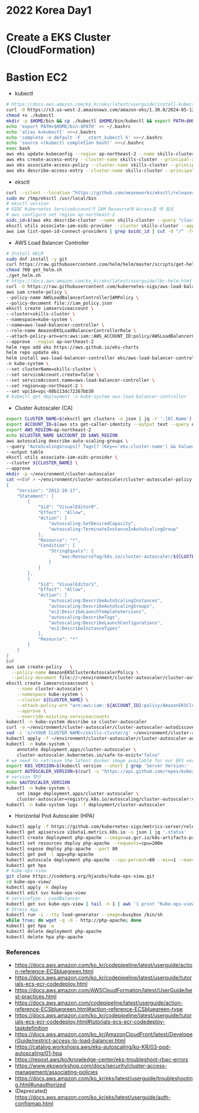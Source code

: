 # 2022 Korea Day1

# Create a EKS Cluster (CloudFormation)

# Bastion EC2
- kubectl
```bash
# https://docs.aws.amazon.com/ko_kr/eks/latest/userguide/install-kubectl.html
curl -O https://s3.us-west-2.amazonaws.com/amazon-eks/1.30.0/2024-05-12/bin/linux/amd64/kubectl
chmod +x ./kubectl
mkdir -p $HOME/bin && cp ./kubectl $HOME/bin/kubectl && export PATH=$HOME/bin:$PATH
echo 'export PATH=$HOME/bin:$PATH' >> ~/.bashrc
echo 'alias k=kubectl' >>~/.bashrc
echo 'complete -o default -F __start_kubectl k' >>~/.bashrc
echo 'source <(kubectl completion bash)' >>~/.bashrc
exec bash
aws eks update-kubeconfig --region ap-northeast-2 --name skills-cluster
aws eks create-access-entry --cluster-name skills-cluster --principal-arn arn:aws:iam::AWS_ACCOUNT_ID:role/Ec2AdminRole
aws eks associate-access-policy --cluster-name skills-cluster --principal-arn arn:aws:iam::AWS_ACCOUNT_ID:role/Ec2AdminRole --policy-arn arn:aws:eks::aws:cluster-access-policy/AmazonEKSClusterAdminPolicy --access-scope type=cluster
aws eks describe-access-entry --cluster-name skills-cluster --principal-arn arn:aws:iam::AWS_ACCOUNT_ID:role/Ec2AdminRole
```
- eksctl
```bash
curl --silent --location "https://github.com/weaveworks/eksctl/releases/latest/download/eksctl_$(uname -s)_amd64.tar.gz" | tar xz -C /tmp
sudo mv /tmp/eksctl /usr/local/bin
# eksctl version
# OIDC Kubernetes ServiceAccount가 IAM Resource에 Access할 때 필요
# aws configure set region ap-northeast-2
oidc_id=$(aws eks describe-cluster --name skills-cluster --query "cluster.identity.oidc.issuer" --output text | cut -d '/' -f 5)
eksctl utils associate-iam-oidc-provider --cluster skills-cluster --approve --region ap-northeast-2
aws iam list-open-id-connect-providers | grep $oidc_id | cut -d "/" -f4
```
- AWS Load Balancer Controller
```bash
# Install HELM
sudo dnf install -y git
curl https://raw.githubusercontent.com/helm/helm/master/scripts/get-helm-3 > get_helm.sh
chmod 700 get_helm.sh
./get_helm.sh
# https://docs.aws.amazon.com/ko_kr/eks/latest/userguide/lbc-helm.html
curl -O https://raw.githubusercontent.com/kubernetes-sigs/aws-load-balancer-controller/v2.4.7/docs/install/iam_policy.json
aws iam create-policy \
--policy-name AWSLoadBalancerControllerIAMPolicy \
--policy-document file://iam_policy.json
eksctl create iamserviceaccount \
--cluster=skills-cluster \
--namespace=kube-system \
--name=aws-load-balancer-controller \
--role-name AmazonEKSLoadBalancerControllerRole \
--attach-policy-arn=arn:aws:iam::AWS_ACCOUNT_ID:policy/AWSLoadBalancerControllerIAMPolicy \
--approve --region ap-northeast-2
helm repo add eks https://aws.github.io/eks-charts
helm repo update eks
helm install aws-load-balancer-controller eks/aws-load-balancer-controller \
-n kube-system \
--set clusterName=skills-cluster \
--set serviceAccount.create=false \
--set serviceAccount.name=aws-load-balancer-controller \
--set region=ap-northeast-2 \
--set vpcId=vpc-08b113dc72267bb30
# kubectl get deployment -n kube-system aws-load-balancer-controller
```
- Cluster Autoscaler (CA)
```bash
export CLUSTER_NAME=$(eksctl get clusters -o json | jq -r '.[0].Name')
export ACCOUNT_ID=$(aws sts get-caller-identity --output text --query Account)
export AWS_REGION=ap-northeast-2
echo $CLUSTER_NAME $ACCOUNT_ID $AWS_REGION
aws autoscaling describe-auto-scaling-groups \
--query "AutoScalingGroups[? Tags[? (Key=='eks:cluster-name') && Value=='${CLUSTER_NAME}']].[AutoScalingGroupName, MinSize, MaxSize,DesiredCapacity]" \
--output table
eksctl utils associate-iam-oidc-provider \
--cluster ${CLUSTER_NAME} \
--approve
mkdir -p ~/environment/cluster-autoscaler
cat <<EoF > ~/environment/cluster-autoscaler/cluster-autoscaler-policy.json
{
    "Version": "2012-10-17",
    "Statement": [
        {
            "Sid": "VisualEditor0",
            "Effect": "Allow",
            "Action": [
                "autoscaling:SetDesiredCapacity",
                "autoscaling:TerminateInstanceInAutoScalingGroup"
            ],
            "Resource": "*",
            "Condition": {
                "StringEquals": {
                    "aws:ResourceTag/k8s.io/cluster-autoscaler/${CLUSTER_NAME}": "owned"
                }
            }
        },
        {
            "Sid": "VisualEditor1",
            "Effect": "Allow",
            "Action": [
                "autoscaling:DescribeAutoScalingInstances",
                "autoscaling:DescribeAutoScalingGroups",
                "ec2:DescribeLaunchTemplateVersions",
                "autoscaling:DescribeTags",
                "autoscaling:DescribeLaunchConfigurations",
                "ec2:DescribeInstanceTypes"
            ],
            "Resource": "*"
        }
    ]
}
EoF
aws iam create-policy   \
  --policy-name AmazonEKSClusterAutoscalerPolicy \
  --policy-document file://~/environment/cluster-autoscaler/cluster-autoscaler-policy.json
eksctl create iamserviceaccount \
    --name cluster-autoscaler \
    --namespace kube-system \
    --cluster ${CLUSTER_NAME} \
    --attach-policy-arn "arn:aws:iam::${ACCOUNT_ID}:policy/AmazonEKSClusterAutoscalerPolicy" \
    --approve \
    --override-existing-serviceaccounts
kubectl -n kube-system describe sa cluster-autoscaler
curl -o ~/environment/cluster-autoscaler/cluster-autoscaler-autodiscover.yaml https://raw.githubusercontent.com/kubernetes/autoscaler/master/cluster-autoscaler/cloudprovider/aws/examples/cluster-autoscaler-autodiscover.yaml
sed -i 's/<YOUR CLUSTER NAME>/skills-cluster/g' ~/environment/cluster-autoscaler/cluster-autoscaler-autodiscover.yaml
kubectl apply -f ~/environment/cluster-autoscaler/cluster-autoscaler-autodiscover.yaml
kubectl -n kube-system \
    annotate deployment.apps/cluster-autoscaler \
    cluster-autoscaler.kubernetes.io/safe-to-evict="false"
# we need to retrieve the latest docker image available for our EKS version
export K8S_VERSION=$(kubectl version --short | grep 'Server Version:' | sed 's/[^0-9.]*\([0-9.]*\).*/\1/' | cut -d. -f1,2)
export AUTOSCALER_VERSION=$(curl -s "https://api.github.com/repos/kubernetes/autoscaler/releases" | grep '"tag_name":' | sed -s 's/.*-\([0-9][0-9\.]*\).*/\1/' | grep -m1 ${K8S_VERSION})
# version 확인
echo $AUTOSCALER_VERSION
kubectl -n kube-system \
    set image deployment.apps/cluster-autoscaler \
    cluster-autoscaler=registry.k8s.io/autoscaling/cluster-autoscaler:v${AUTOSCALER_VERSION}
kubectl -n kube-system logs -f deployment/cluster-autoscaler
```
- Horizontal Pod Autoscaler (HPA)
```bash
kubectl apply -f https://github.com/kubernetes-sigs/metrics-server/releases/latest/download/components.yaml
kubectl get apiservice v1beta1.metrics.k8s.io -o json | jq '.status'
kubectl create deployment php-apache --image=us.gcr.io/k8s-artifacts-prod/hpa-example
kubectl set resources deploy php-apache --requests=cpu=200m
kubectl expose deploy php-apache --port 80
kubectl get pod -l app=php-apache
kubectl autoscale deployment php-apache --cpu-percent=60 --min=1 --max=10
kubectl get hpa
# kube-ops-view
git clone https://codeberg.org/hjacobs/kube-ops-view.git
cd kube-ops-view/
kubectl apply -k deploy
kubectl edit svc kube-ops-view
# serviceType : LoadBalancer
kubectl get svc kube-ops-view | tail -n 1 | awk '{ print "Kube-ops-view URL = http://"$4 }'
# Stress App
kubectl run -i --tty load-generator --image=busybox /bin/sh
while true; do wget -q -O - http://php-apache; done
kubectl get hpa -w
kubectl delete deployment php-apache
kubectl delete hpa php-apache
```

### References
- https://docs.aws.amazon.com/ko_kr/codepipeline/latest/userguide/action-reference-ECSbluegreen.html
- https://docs.aws.amazon.com/ko_kr/codepipeline/latest/userguide/tutorials-ecs-ecr-codedeploy.html
- https://docs.aws.amazon.com/AWSCloudFormation/latest/UserGuide/best-practices.html
- https://docs.aws.amazon.com/codepipeline/latest/userguide/action-reference-ECSbluegreen.html#action-reference-ECSbluegreen-type
- https://docs.aws.amazon.com/ko_kr/codepipeline/latest/userguide/tutorials-ecs-ecr-codedeploy.html#tutorials-ecs-ecr-codedeploy-taskdefinition
- https://docs.aws.amazon.com/ko_kr/AmazonCloudFront/latest/DeveloperGuide/restrict-access-to-load-balancer.html
- https://catalog.workshops.aws/eks-autoscaling/ko-KR/03-pod-autoscaling/01-hpa
- https://repost.aws/ko/knowledge-center/eks-troubleshoot-rbac-errors
- https://www.eksworkshop.com/docs/security/cluster-access-management/associating-policies
- https://docs.aws.amazon.com/ko_kr/eks/latest/userguide/troubleshooting.html#unauthorized
- (Deprecated) https://docs.aws.amazon.com/ko_kr/eks/latest/userguide/auth-configmap.html